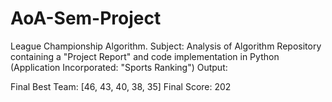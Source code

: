# AoA-Sem-Project

League Championship Algorithm. Subject: Analysis of Algorithm
Repository containing a "Project Report" and code implementation in Python (Application Incorporated: "Sports Ranking")
Output:

 Final Best Team: [46, 43, 40, 38, 35]
 Final Score: 202

